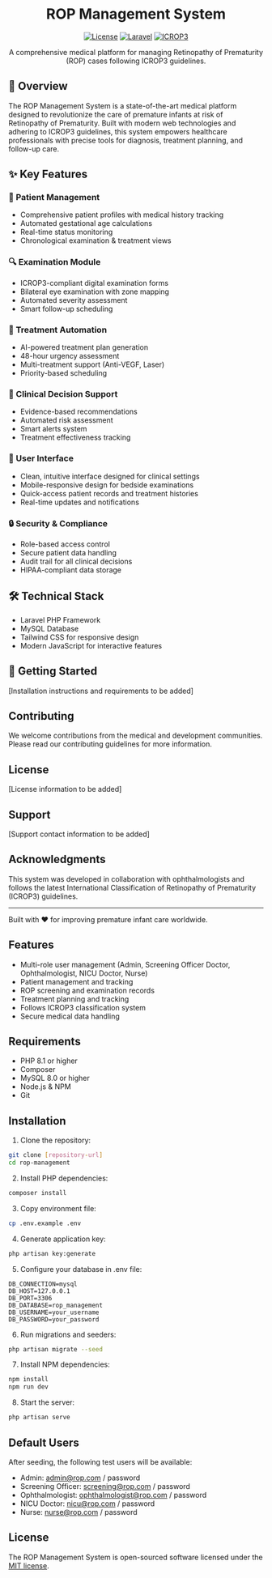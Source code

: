 <div align="center">

# ROP Management System

[![License](https://img.shields.io/badge/license-MIT-blue.svg)](LICENSE)
[![Laravel](https://img.shields.io/badge/Laravel-10.x-red.svg)](https://laravel.com)
[![ICROP3](https://img.shields.io/badge/Standard-ICROP3-green.svg)](https://www.medscinet.com/ROP/uploads/ICROP3%20-%20Ophthalmology%202021.pdf)

A comprehensive medical platform for managing Retinopathy of Prematurity (ROP) cases following ICROP3 guidelines.

</div>

## 🌟 Overview

The ROP Management System is a state-of-the-art medical platform designed to revolutionize the care of premature infants at risk of Retinopathy of Prematurity. Built with modern web technologies and adhering to ICROP3 guidelines, this system empowers healthcare professionals with precise tools for diagnosis, treatment planning, and follow-up care.

## ✨ Key Features

### 👥 Patient Management
- Comprehensive patient profiles with medical history tracking
- Automated gestational age calculations
- Real-time status monitoring
- Chronological examination & treatment views

### 🔍 Examination Module
- ICROP3-compliant digital examination forms
- Bilateral eye examination with zone mapping
- Automated severity assessment
- Smart follow-up scheduling

### 💉 Treatment Automation
- AI-powered treatment plan generation
- 48-hour urgency assessment
- Multi-treatment support (Anti-VEGF, Laser)
- Priority-based scheduling

### 🤖 Clinical Decision Support
- Evidence-based recommendations
- Automated risk assessment
- Smart alerts system
- Treatment effectiveness tracking

### 🎨 User Interface
- Clean, intuitive interface designed for clinical settings
- Mobile-responsive design for bedside examinations
- Quick-access patient records and treatment histories
- Real-time updates and notifications

### 🔒 Security & Compliance
- Role-based access control
- Secure patient data handling
- Audit trail for all clinical decisions
- HIPAA-compliant data storage

## 🛠️ Technical Stack
- Laravel PHP Framework
- MySQL Database
- Tailwind CSS for responsive design
- Modern JavaScript for interactive features

## 🚀 Getting Started
[Installation instructions and requirements to be added]

## Contributing
We welcome contributions from the medical and development communities. Please read our contributing guidelines for more information.

## License
[License information to be added]

## Support
[Support contact information to be added]

## Acknowledgments
This system was developed in collaboration with ophthalmologists and follows the latest International Classification of Retinopathy of Prematurity (ICROP3) guidelines.

---

Built with ❤️ for improving premature infant care worldwide.


## Features

- Multi-role user management (Admin, Screening Officer Doctor, Ophthalmologist, NICU Doctor, Nurse)
- Patient management and tracking
- ROP screening and examination records
- Treatment planning and tracking
- Follows ICROP3 classification system
- Secure medical data handling

## Requirements

- PHP 8.1 or higher
- Composer
- MySQL 8.0 or higher
- Node.js & NPM
- Git

## Installation

1. Clone the repository:
```bash
git clone [repository-url]
cd rop-management
```

2. Install PHP dependencies:
```bash
composer install
```

3. Copy environment file:
```bash
cp .env.example .env
```

4. Generate application key:
```bash
php artisan key:generate
```

5. Configure your database in .env file:
```
DB_CONNECTION=mysql
DB_HOST=127.0.0.1
DB_PORT=3306
DB_DATABASE=rop_management
DB_USERNAME=your_username
DB_PASSWORD=your_password
```

6. Run migrations and seeders:
```bash
php artisan migrate --seed
```

7. Install NPM dependencies:
```bash
npm install
npm run dev
```

8. Start the server:
```bash
php artisan serve
```

## Default Users

After seeding, the following test users will be available:

- Admin: admin@rop.com / password
- Screening Officer: screening@rop.com / password
- Ophthalmologist: ophthalmologist@rop.com / password
- NICU Doctor: nicu@rop.com / password
- Nurse: nurse@rop.com / password

## License

The ROP Management System is open-sourced software licensed under the [MIT license](https://opensource.org/licenses/MIT).
